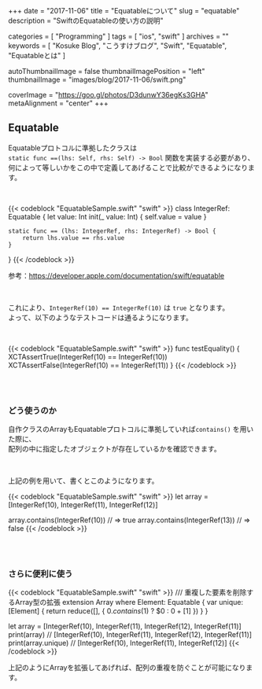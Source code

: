 +++
date = "2017-11-06"
title = "Equatableについて"
slug = "equatable"
description = "SwiftのEquatableの使い方の説明"

categories = [
	"Programming"
]
tags = [
	"ios",
	"swift"
]
archives = ""
keywords = [
	"Kosuke Blog",
	"こうすけブログ",
	"Swift",
	"Equatable",
	"Equatableとは"
]

autoThumbnailImage = false
thumbnailImagePosition = "left"
thumbnailImage = "images/blog/2017-11-06/swift.png"

coverImage = "https://goo.gl/photos/D3dunwY36egKs3GHA"
metaAlignment = "center"
+++

## Equatable

Equatableプロトコルに準拠したクラスは  
`static func ==(lhs: Self, rhs: Self) -> Bool` 関数を実装する必要があり、  
何によって等しいかをこの中で定義してあげることで比較ができるようになります。

<br>

{{< codeblock "EquatableSample.swift" "swift" >}}
class IntegerRef: Equatable {
    let value: Int
    init(_ value: Int) {
        self.value = value
    }

    static func == (lhs: IntegerRef, rhs: IntegerRef) -> Bool {
        return lhs.value == rhs.value
    }
}
{{< /codeblock >}}

参考：https://developer.apple.com/documentation/swift/equatable

<br>

これにより、`IntegerRef(10) == IntegerRef(10)` は `true` となります。  
よって、以下のようなテストコードは通るようになります。

<br>

{{< codeblock "EquatableSample.swift" "swift" >}}
func testEquality() {
    XCTAssertTrue(IntegerRef(10) == IntegerRef(10))
    XCTAssertFalse(IntegerRef(10) == IntegerRef(11))
}
{{< /codeblock >}}

<br>

<br>

### どう使うのか

自作クラスのArrayもEquatableプロトコルに準拠していれば`contains()` を用いた際に、  
配列の中に指定したオブジェクトが存在しているかを確認できます。

<br>

上記の例を用いて、書くとこのようになります。

{{< codeblock "EquatableSample.swift" "swift" >}}
let array = [IntegerRef(10), IntegerRef(11), IntegerRef(12)]

array.contains(IntegerRef(10))  // => true
array.contains(IntegerRef(13))  // => false
{{< /codeblock >}}

<br>

<br>

### さらに便利に使う

{{< codeblock "EquatableSample.swift" "swift" >}}
/// 重複した要素を削除するArray型の拡張
extension Array where Element: Equatable {
    var unique: [Element] {
        return reduce([], {
            $0.contains($1) ? $0 : $0 + [$1]
        })
    }
}

let array = [IntegerRef(10), IntegerRef(11), IntegerRef(12), IntegerRef(11)]
print(array)  // [IntegerRef(10), IntegerRef(11), IntegerRef(12), IntegerRef(11)]
print(array.unique)  // [IntegerRef(10), IntegerRef(11), IntegerRef(12)]
{{< /codeblock >}}

上記のようにArrayを拡張してあげれば、配列の重複を防ぐことが可能になります。

<br>

<script async src="//pagead2.googlesyndication.com/pagead/js/adsbygoogle.js"></script>
<!-- BlogAdsense_Bottom -->
<ins class="adsbygoogle"
     style="display:block"
     data-ad-client="ca-pub-9828180917254396"
     data-ad-slot="9212002313"
     data-ad-format="auto"></ins>
<script>
(adsbygoogle = window.adsbygoogle || []).push({});
</script>